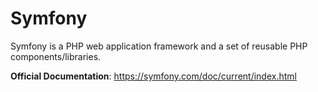 # Symfony

Symfony is a PHP web application framework and a set of reusable PHP components/libraries.

__Official Documentation__: https://symfony.com/doc/current/index.html